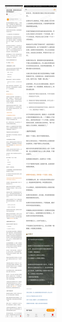 ![](../../images/2017年11月/GX1124减法攻略：亲密关系当中如何做减法？.jpg)
![](../../images/2017年11月/GX1124减法攻略：亲密关系当中如何做减法？2.jpg)
